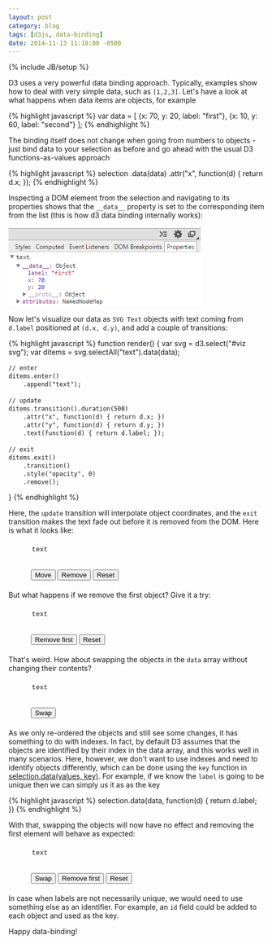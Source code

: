 ```yaml
---
layout: post
category: blog
tags: [d3js, data-binding]
date: 2014-11-13 11:18:00 -0500
---
```

{% include JB/setup %}

D3 uses a very powerful data binding approach. Typically, examples show how to deal with very simple data, such as `[1,2,3]`. Let's have a look at what happens when data items are objects, for example

{% highlight javascript %}
var data = [
  {x: 70, y: 20, label: "first"},
  {x: 10, y: 60, label: "second"}
];
{% endhighlight %}

<!-- more -->

The binding itself does not change when going from numbers to objects - just bind data to your selection as before and go ahead with the usual D3 functions-as-values approach

{% highlight javascript %}
selection
	.data(data)
	.attr("x", function(d) { return d.x; });
{% endhighlight %}

Inspecting a DOM element from the selection and navigating to its properties shows that the `__data__` property is set to the corresponding item from the list (this is how d3 data binding internally works):

<img src="/files/2014-11-13-objects-as-data-in-d3/data_devtools.png" class="imgmb" alt="Data in developer tools"/>

Now let's visualize our data as `SVG Text` objects with text coming from `d.label` positioned at `(d.x, d.y)`, and add a couple of transitions:

{% highlight javascript %}
function render() {
    var svg = d3.select("#viz svg");
    var ditems = svg.selectAll("text").data(data);

    // enter
    ditems.enter()
        .append("text");

    // update
    ditems.transition().duration(500)
        .attr("x", function(d) { return d.x; })
        .attr("y", function(d) { return d.y; })
        .text(function(d) { return d.label; });

    // exit
    ditems.exit()
        .transition()
        .style("opacity", 0)
        .remove();
}
{% endhighlight %}

Here, the `update` transition will interpolate object coordinates, and the `exit` transition makes the text fade out before it is removed from the DOM. Here is what it looks like:

<style type="text/css">
.d3ex {
    margin-left :30px;
    margin-bottom: 20px;
    margin-top: 20px;
}
.svgExample {
    background-color: #eee;
    width: 130px;
    height: 80px;
}
#viz {
	display: inline-block;
	vertical-align: top;
}
.rblock {
	display: inline-block;
	vertical-align: top;
	margin-left: 10px;
}
.dataPreview {
	height: 45px;
	padding: 2px;
	font-family: Menlo, Monaco, Consolas, 'Courier New', monospace;
	font-size: 13px;
}
</style>

<div id="ex1" class="d3ex">
    <div id="viz"></div>
    <div class="rblock">
    	<div class="dataPreview">text</div>
    	<div>
		    <button type="button" class="btn btn-sm btn-default" id="bmove">Move</button>
		    <button type="button" class="btn btn-sm btn-default" id="brm">Remove</button>
		    <button type="button" class="btn btn-sm btn-default" id="breset">Reset</button>
		</div>
	</div>
</div>

But what happens if we remove the first object? Give it a try:

<div id="ex2" class="d3ex">
    <div id="viz"></div>
    <div class="rblock">
    	<div class="dataPreview">text</div>
    	<div>
		    <button type="button" class="btn btn-sm btn-default" id="brm">Remove first</button>
		    <button type="button" class="btn btn-sm btn-default" id="breset">Reset</button>
		</div>
	</div>
</div>

That's weird. How about swapping the objects in the `data` array without changing their contents?

<div id="ex3" class="d3ex">
    <div id="viz"></div>
    <div class="rblock">
    	<div class="dataPreview">text</div>
    	<div>
		    <button type="button" class="btn btn-sm btn-default" id="bswap">Swap</button>
		</div>
	</div>
</div>

As we only re-ordered the objects and still see some changes, it has something to do with indexes. In fact, by default D3 assumes that the objects are identified by their index in the data array, and this works well in many scenarios. Here, however, we don't want to use indexes and need to identify objects differently, which can be done using the `key` function in [selection.data(values, key)](https://github.com/mbostock/d3/wiki/Selections#data). For example, if we know the `label` is going to be unique then we can simply us it as as the key

{% highlight javascript %}
selection.data(data, function(d) { return d.label; })
{% endhighlight %}

With that, swapping the objects will now have no effect and removing the first element will behave as expected:

<div id="ex4" class="d3ex">
    <div id="viz"></div>
    <div class="rblock">
    	<div class="dataPreview">text</div>
    	<div>
		    <button type="button" class="btn btn-sm btn-default" id="bswap">Swap</button>
		    <button type="button" class="btn btn-sm btn-default" id="brm">Remove first</button>
		    <button type="button" class="btn btn-sm btn-default" id="breset">Reset</button>
		</div>
	</div>
</div>

In case when labels are not necessarily unique, we would need to use something else as an identifier. For example, an `id` field could be added to each object and used as the key.

Happy data-binding!

<script src="http://ajax.googleapis.com/ajax/libs/jquery/1.10.2/jquery.min.js"></script>
<script src="http://cdnjs.cloudflare.com/ajax/libs/d3/3.4.13/d3.min.js"></script>

<script type="text/javascript">
function d3ex(id, dataId) {
	dataId = dataId || function(d, i) { return i; }

	var data0 = [{x: 70, y:20, label: "first"}, {x: 10, y:60, label: "second"}];
	var data;

	function init() {
	    data = JSON.parse(JSON.stringify(data0));

	    var svg = d3.select("#" + id + " #viz")
	        .html("<svg class='svgExample'></svg>");
	}

    function render() {
        var svg = d3.select("#" + id + " #viz svg");
        var ditems = svg.selectAll("text").data(data, dataId);

        // enter
        ditems.enter()
            .append("text");

        // update
        ditems.transition().duration(500)
            .attr("x", function(d) { return d.x; })
            .attr("y", function(d) { return d.y; })
            .text(function(d) { return d.label; });

        // exit
        ditems.exit()
            .transition()
            .style("opacity", 0)
            .remove();

        updPreview();
    }

    function reset() {
	    init();
	    render();
	}

	function removeFirst() {
		if (data.length != 2)
			return;
		if (data[0].label == "first")
			data.shift();
		else
			data.pop();
		render();
	}

	function removeLast() {
		data.pop();
		render();
	}

	function exMove() {
		for (var i=0; i<data.length; i++) {
			data[i].x = 10 + Math.floor(Math.random() * 60);
			data[i].y = Math.floor(15 + i* 30 + Math.random() * 15);
		}
		render();
	}

	function exSwap() {
		data.reverse();
		render();
	}

	function updPreview() {
		$("#" + id + " .dataPreview").html(JSON.stringify(data).replace("},", "},<br>&nbsp;"));
	}

	reset();

	return {
		reset: reset,
		render: render,
		removeFirst: removeFirst,
		exMove: exMove,
		removeLast: removeLast,
		exSwap: exSwap
	};
}
</script>

<script type="text/javascript">
$(document).ready(function() {
    var ex1 = d3ex("ex1");
    $("#ex1 #bmove").click(ex1.exMove);
    $("#ex1 #brm").click(ex1.removeLast);
    $("#ex1 #breset").click(ex1.reset);

    var ex2 = d3ex("ex2");
    $("#ex2 #brm").click(ex2.removeFirst);
    $("#ex2 #breset").click(ex2.reset);

    var ex3 = d3ex("ex3");
    $("#ex3 #bswap").click(ex3.exSwap);

    var ex4 = d3ex("ex4", function(d, i) { return d.label; });
    $("#ex4 #bswap").click(ex4.exSwap);
    $("#ex4 #brm").click(ex4.removeFirst);
    $("#ex4 #breset").click(ex4.reset);
});
</script>